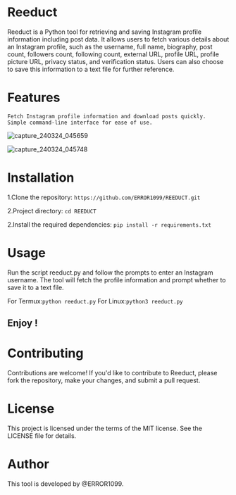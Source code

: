 
# Reeduct

Reeduct is a Python tool for retrieving and saving Instagram profile information including post data. It allows users to fetch various details about an Instagram profile, such as the username, full name, biography, post count, followers count, following count, external URL, profile URL, profile picture URL, privacy status, and verification status. Users can also choose to save this information to a text file for further reference.

# Features

    Fetch Instagram profile information and download posts quickly.
    Simple command-line interface for ease of use.

![capture_240324_045659](https://github.com/ERROR1099/REEDUCT/assets/117563608/9b93536d-9755-4db6-907e-8bc014dffe7b)


![capture_240324_045748](https://github.com/ERROR1099/REEDUCT/assets/117563608/39590fc8-2779-4e43-aa4b-89e55e8ad471)






# Installation

  1.Clone the repository: `https://github.com/ERROR1099/REEDUCT.git`
  
  2.Project directory: `cd REEDUCT`
  
  2.Install the required dependencies: `pip install -r requirements.txt`

# Usage

Run the script reeduct.py and follow the prompts to enter an Instagram username. The tool will fetch the profile information and prompt whether to save it to a text file.

 For Termux:`python reeduct.py`   For Linux:`python3 reeduct.py`

 ## Enjoy !

 # Contributing

Contributions are welcome! If you'd like to contribute to Reeduct, please fork the repository, make your changes, and submit a pull request.

 # License

 This project is licensed under the terms of the MIT license. See the LICENSE file for details.

 # Author
 
This tool is developed by @ERROR1099.
 

